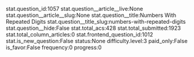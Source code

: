 stat.question_id:1057
stat.question__article__live:None
stat.question__article__slug:None
stat.question__title:Numbers With Repeated Digits
stat.question__title_slug:numbers-with-repeated-digits
stat.question__hide:False
stat.total_acs:428
stat.total_submitted:1923
stat.total_column_articles:0
stat.frontend_question_id:1012
stat.is_new_question:False
status:None
difficulty.level:3
paid_only:False
is_favor:False
frequency:0
progress:0
